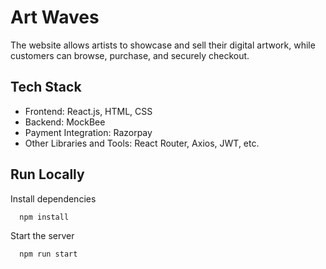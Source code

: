 # Art Waves

The website allows artists to showcase and sell their digital artwork, while customers can browse, purchase, and securely checkout.

## Tech Stack

- Frontend: React.js, HTML, CSS
- Backend: MockBee
- Payment Integration: Razorpay
- Other Libraries and Tools: React Router, Axios, JWT, etc.

## Run Locally

Install dependencies

```bash
  npm install
```

Start the server

```bash
  npm run start
```
